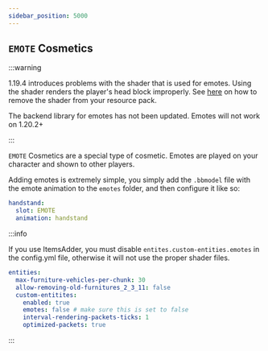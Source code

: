 ```yaml
---
sidebar_position: 5000
---
```



## `EMOTE` Cosmetics

:::warning

1.19.4 introduces problems with the shader that is used for emotes. Using the shader renders the player's head block improperly. See [here](https://docs.hibiscusmc.com/hmccosmetics%20remapped/FAQ#player-skins--heads-messed-up) on how to remove the shader from your resource pack. 


The backend library for emotes has not been updated. Emotes will not work on 1.20.2+

:::


`EMOTE` Cosmetics are a special type of cosmetic. Emotes are played on your character and shown to other players.

Adding emotes is extremely simple, you simply add the `.bbmodel` file with the emote animation to the `emotes` folder, and then configure it like so:

```yaml
handstand:
  slot: EMOTE
  animation: handstand
```

:::info

If you use ItemsAdder, you must disable `entites.custom-entities.emotes` in the config.yml file, otherwise it will not use the proper shader files.

```yaml
entities:
  max-furniture-vehicles-per-chunk: 30
  allow-removing-old-furnitures_2_3_11: false
  custom-entitites:
    enabled: true
    emotes: false # make sure this is set to false
    interval-rendering-packets-ticks: 1
    optimized-packets: true
```

:::
